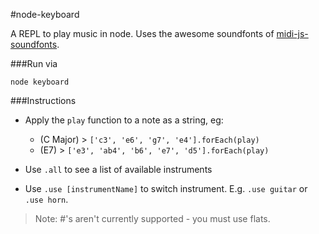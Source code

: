 #node-keyboard

A REPL to play music in node. Uses the awesome soundfonts of [midi-js-soundfonts](https://github.com/gleitz/midi-js-soundfonts). 


###Run via

    node keyboard


###Instructions

* Apply the `play` function to a note as a string, eg:
    * (C Major) > `['c3', 'e6', 'g7', 'e4'].forEach(play)`
    * (E7) > `['e3', 'ab4', 'b6', 'e7', 'd5'].forEach(play)` 

* Use `.all` to see a list of available instruments

* Use `.use [instrumentName]` to switch instrument. E.g. `.use guitar` or `.use horn`.

> Note: #'s aren't currently supported - you must use flats.
